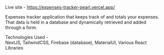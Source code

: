 Live site - https://expenses-tracker-pearl.vercel.app/ <br/> 

Expenses tracker application that keeps track of and totals your expenses. That data is held in a database and dynamically retrieved and added through a form.
<br/>

Technologies Used - <br/>
NextJS, TailwindCSS, Firebase (database), MaterialUI, Various React Libraries
